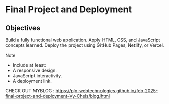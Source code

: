 # Final Project and Deployment

## Objectives
Build a fully functional web application.
Apply HTML, CSS, and JavaScript concepts learned.
Deploy the project using GitHub Pages, Netlify, or Vercel.


>[!NOTE]
> - Include at least:
> - A responsive design.
> - JavaScript interactivity.
> - A deployment link.

CHECK OUT MYBLOG : https://plp-webtechnologies.github.io/feb-2025-final-project-and-deployment-Vy-Chels/blog.html




